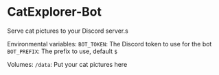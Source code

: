 # CatExplorer-Bot
Serve cat pictures to your Discord server.s

Environmental variables:
`BOT_TOKEN`: The Discord token to use for the bot
`BOT_PREFIX`: The prefix to use, default `$`

Volumes:
`/data`: Put your cat pictures here
